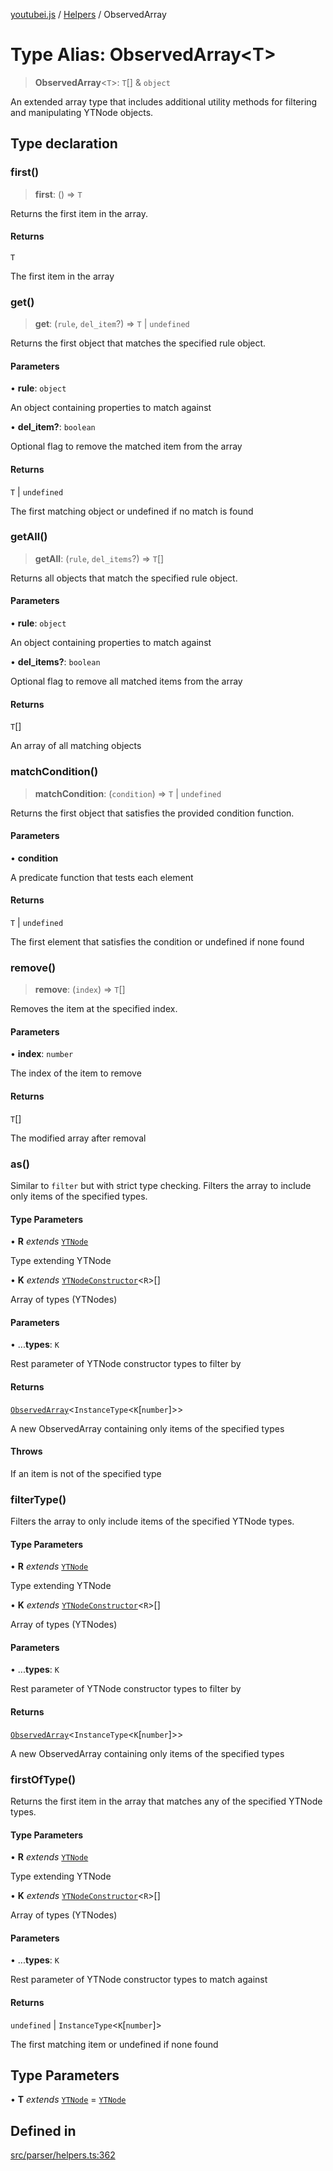 [youtubei.js](../../../README.md) / [Helpers](../README.md) / ObservedArray

# Type Alias: ObservedArray\<T\>

> **ObservedArray**\<`T`\>: `T`[] & `object`

An extended array type that includes additional utility methods for filtering and manipulating YTNode objects.

## Type declaration

### first()

> **first**: () => `T`

Returns the first item in the array.

#### Returns

`T`

The first item in the array

### get()

> **get**: (`rule`, `del_item`?) => `T` \| `undefined`

Returns the first object that matches the specified rule object.

#### Parameters

• **rule**: `object`

An object containing properties to match against

• **del\_item?**: `boolean`

Optional flag to remove the matched item from the array

#### Returns

`T` \| `undefined`

The first matching object or undefined if no match is found

### getAll()

> **getAll**: (`rule`, `del_items`?) => `T`[]

Returns all objects that match the specified rule object.

#### Parameters

• **rule**: `object`

An object containing properties to match against

• **del\_items?**: `boolean`

Optional flag to remove all matched items from the array

#### Returns

`T`[]

An array of all matching objects

### matchCondition()

> **matchCondition**: (`condition`) => `T` \| `undefined`

Returns the first object that satisfies the provided condition function.

#### Parameters

• **condition**

A predicate function that tests each element

#### Returns

`T` \| `undefined`

The first element that satisfies the condition or undefined if none found

### remove()

> **remove**: (`index`) => `T`[]

Removes the item at the specified index.

#### Parameters

• **index**: `number`

The index of the item to remove

#### Returns

`T`[]

The modified array after removal

### as()

Similar to `filter` but with strict type checking. Filters the array to include only items of the specified types.

#### Type Parameters

• **R** *extends* [`YTNode`](../classes/YTNode.md)

Type extending YTNode

• **K** *extends* [`YTNodeConstructor`](../interfaces/YTNodeConstructor.md)\<`R`\>[]

Array of types (YTNodes)

#### Parameters

• ...**types**: `K`

Rest parameter of YTNode constructor types to filter by

#### Returns

[`ObservedArray`](ObservedArray.md)\<`InstanceType`\<`K`\[`number`\]\>\>

A new ObservedArray containing only items of the specified types

#### Throws

If an item is not of the specified type

### filterType()

Filters the array to only include items of the specified YTNode types.

#### Type Parameters

• **R** *extends* [`YTNode`](../classes/YTNode.md)

Type extending YTNode

• **K** *extends* [`YTNodeConstructor`](../interfaces/YTNodeConstructor.md)\<`R`\>[]

Array of types (YTNodes)

#### Parameters

• ...**types**: `K`

Rest parameter of YTNode constructor types to filter by

#### Returns

[`ObservedArray`](ObservedArray.md)\<`InstanceType`\<`K`\[`number`\]\>\>

A new ObservedArray containing only items of the specified types

### firstOfType()

Returns the first item in the array that matches any of the specified YTNode types.

#### Type Parameters

• **R** *extends* [`YTNode`](../classes/YTNode.md)

Type extending YTNode

• **K** *extends* [`YTNodeConstructor`](../interfaces/YTNodeConstructor.md)\<`R`\>[]

Array of types (YTNodes)

#### Parameters

• ...**types**: `K`

Rest parameter of YTNode constructor types to match against

#### Returns

`undefined` \| `InstanceType`\<`K`\[`number`\]\>

The first matching item or undefined if none found

## Type Parameters

• **T** *extends* [`YTNode`](../classes/YTNode.md) = [`YTNode`](../classes/YTNode.md)

## Defined in

[src/parser/helpers.ts:362](https://github.com/LuanRT/YouTube.js/blob/fc5571629eca037af7de03f4b903da6add1f300b/src/parser/helpers.ts#L362)
